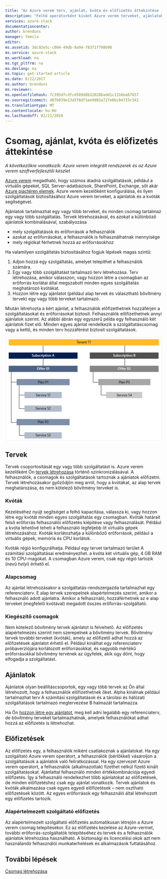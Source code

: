 ```yaml
---
title: "Az Azure verem terv, ajánlat, kvóta és előfizetés áttekintése |} Microsoft Docs"
description: "Felhő operátorként kívánt Azure verem terveket, ajánlatokat, kvóták és előfizetések ismertetése."
services: azure-stack
documentationcenter: 
author: brenduns
manager: femila
editor: 
ms.assetid: 3dc92e5c-c004-49db-9a94-783f1f798b98
ms.service: azure-stack
ms.workload: na
ms.tgt_pltfrm: na
ms.devlang: na
ms.topic: get-started-article
ms.date: 8/22/2017
ms.author: brenduns
ms.reviewer: 
ms.openlocfilehash: 7c395dfcdfcd509d8b32028badd1c1310ea67657
ms.sourcegitcommit: d87b039e13a5f8df1ee9d82a727e6bc04715c341
ms.translationtype: MT
ms.contentlocale: hu-HU
ms.lasthandoff: 02/21/2018
---
```

# <a name="plan-offer-quota-and-subscription-overview"></a>Csomag, ajánlat, kvóta és előfizetés áttekintése

*A következőkre vonatkozik: Azure verem integrált rendszerek és az Azure verem szoftverfejlesztői készlet*

[Azure verem](azure-stack-poc.md) megadható, hogy számos átadná szolgáltatások, például a virtuális gépeket, SQL Server-adatbázisok, SharePoint, Exchange, sőt akár [Azure piactéren elemek](azure-stack-marketplace-azure-items.md). Azure verem kezelőként konfigurálása, és ilyen szolgáltatások biztosításához Azure verem terveket, a ajánlatok és a kvóták segítségével.

Ajánlatok tartalmazhat egy vagy több terveket, és minden csomag tartalmaz egy vagy több szolgáltatás. Tervek létrehozásával, és azokat a különböző ajánlatok kombinálásával, szabályozása
- mely szolgáltatások és erőforrások a felhasználók
- azokat az erőforrásokat, a felhasználók is felhasználhatnak mennyisége
- mely régiókat férhetnek hozzá az erőforrásokhoz

Ha valamilyen szolgáltatás biztosításához fogjuk lépések magas szintű:

1. Adjon hozzá egy szolgáltatás, amelyet telepíthet a felhasználók számára.
2. Egy vagy több szolgáltatást tartalmazó terv létrehozása. Terv létrehozása, amikor válasszon, vagy hozzon létre a csomagban az erőforrás korlátai által megszabott minden egyes szolgáltatás meghatározó kvótákat.
3. Hozzon létre egy ajánlatot (például alap tervek és választható bővítmény tervek) egy vagy több terveket tartalmazó.

Miután létrehozta a kért ajánlat, a felhasználók előfizethetnek hozzáférjen a szolgáltatásokat és erőforrásokat biztosít. Felhasználók előfizethetnek annyi ajánlatok szerint. Az alábbi ábrán egy egyszerű példa egy felhasználó két ajánlatok fizet elő. Minden egyes ajánlat rendelkezik a szolgáltatáscsomag vagy a kettő, és minden terv hozzáférést biztosít szolgáltatások.

![](media/azure-stack-key-features/image4.png)

## <a name="plans"></a>Tervek

Tervek csoportosítását egy vagy több szolgáltatást is. Azure verem kezelőként Ön [tervek létrehozása](azure-stack-create-plan.md) történő szinkronizálásával. A felhasználók, a csomagok és szolgáltatások tartoznak a ajánlatok előfizetni. Tervek létrehozásakor győződjön meg arról, hogy a kvótákat, az alap tervek meghatározása, és nem kötelező bővítmény terveket is.

### <a name="quotas"></a>Kvóták

Kezeléséhez nyújt segítséget a felhő kapacitása, válassza ki, vagy hozzon létre egy kvótát minden egyes szolgáltatás egy csomagban. Kvóták határait felső erőforrás felhasználói előfizetés kiépítése vagy felhasználását. Például a kvóta lehetővé teheti a felhasználó legfeljebb öt virtuális gépek létrehozásához. Kvóták korlátozhatja a különböző erőforrások, például a virtuális gépek, memória és CPU korlátok.

Kvóták régió konfigurálhatja. Például egy tervet tartalmazó terület A számítási szolgáltatásai eredményezhet. a kvóta két virtuális gép, 4 GB RAM és 10 CPU-magokat. A csomagban Azure verem, csak egy régió tartozik (nevű *helyi*) érhető el.

### <a name="base-plan"></a>Alapcsomag

Az ajánlat létrehozásakor a szolgáltatás-rendszergazda tartalmazhat egy referenciaterv. E alap tervek szerepelnek alapértelmezés szerint, amikor a felhasználó adott ajánlatra. Amikor a felhasználó, hozzáférhetnek az e alap terveket (megfelelő kvótával) megadott összes erőforrás-szolgáltató.

### <a name="add-on-plans"></a>Kiegészítő csomagok

Nem kötelező bővítmény tervek ajánlatot is felvehető. Az előfizetés alapértelmezés szerint nem szerepelnek a bővítmény tervek. Bővítmény tervek további terveket (kvóták), amely az előfizető adhat hozzá az előfizetések ajánlatot érhető el. Például kínálhat egy referenciaterv próbaverziójára korlátozott erőforrásokkal, és nagyobb mértékű erőforrásokkal bővítmény tervének az ügyfelek, akik úgy dönt, hogy elfogadja a szolgáltatást.

## <a name="offers"></a>Ajánlatok

Ajánlatok olyan beállításcsoportok, egy vagy több tervek az Ön által létrehozott, hogy a felhasználók előfizethetnek őket. Alpha kínálnak például tartalmazhat terv A számítási szolgáltatások és a tárolási és hálózati szolgáltatások tartalmazó megtervezése B halmazát tartalmazza. 

Ha Ön [hozzon létre egy ajánlatot](azure-stack-create-offer.md), meg kell adni legalább egy referenciaterv, de bővítmény terveket tartalmazhatnak, amelyek felhasználókat adhat hozzá az előfizetés is létrehozhat.


## <a name="subscriptions"></a>Előfizetések

Az előfizetés egy, a felhasználók miként csatlakoznak a ajánlatokat. Ha egy szolgáltató Azure verem operátort, a felhasználók (bérlőkkel) vásároljon a szolgáltatások a ajánlatok való feliratkozással. Ha egy szervezet Azure verem operátort, a felhasználók (alkalmazottak) fizethet nélkül fizető kínált szolgáltatásokat. Ajánlattal felhasználó minden értékkombinációja egyedi előfizetés. Így a felhasználó rendelkezhet több ajánlatokat az előfizetések, de minden előfizetéshez csak egy ajánlat vonatkozik. Tervek ajánlatok és kvóták alkalmazása csak egyes egyedi előfizetések – nem osztható előfizetések között. Az egyes erőforrások egy felhasználó által létrehozott egy előfizetés tartozik.


### <a name="default-provider-subscription"></a>Alapértelmezett szolgáltató előfizetés

Az alapértelmezett szolgáltató előfizetés automatikusan létrejön a Azure verem csomag telepítésekor. Ez az előfizetés kezelése az Azure-vermet, további erőforrás-szolgáltatók telepítéséhez és tervek és a felhasználók ajánlatok létrehozása használható. A biztonsági és licencelési okok azt nem használandó felhasználói munkaterhelések és alkalmazások futtatásához. 

## <a name="next-steps"></a>További lépések

[Csomag létrehozása](azure-stack-create-plan.md)
